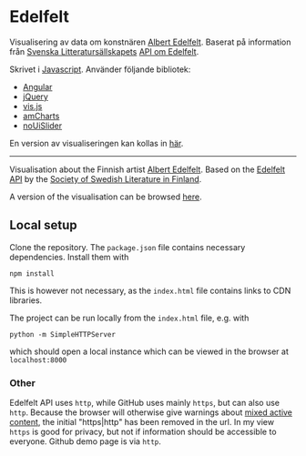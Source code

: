 # Edelfelt

Visualisering av data om konstnären [Albert Edelfelt](https://sv.wikipedia.org/wiki/Albert_Edelfelt). Baserat på information från [Svenska Litteratursällskapets](http://www.sls.fi/) [API om Edelfelt](http://edelfelt.sls.fi/apiinfo/).

Skrivet i [Javascript](http://www.w3schools.com/js/). Använder följande bibliotek:
* [Angular](https://angularjs.org/)
* [jQuery](https://jquery.com/)
* [vis.js](http://visjs.org/)
* [amCharts](https://www.amcharts.com/)
* [noUiSlider](http://refreshless.com/nouislider/)

En version av visualiseringen kan kollas in [här](http://gellati.github.io/edelfelt).


***

Visualisation about the Finnish artist [Albert Edelfelt](https://en.wikipedia.org/wiki/Albert_Edelfelt). Based on the [Edelfelt API](http://edelfelt.sls.fi/apiinfo/) by the [Society of Swedish Literature in Finland](http://www.sls.fi/en).

A version of the visualisation can be browsed [here](http://gellati.github.io/edelfelt).

## Local setup

Clone the repository. The `package.json` file contains necessary dependencies. Install them with

    npm install

This is however not necessary, as the `index.html` file contains links to CDN libraries.

The project can be run locally from the `index.html` file, e.g. with

    python -m SimpleHTTPServer

which should open a local instance which can be viewed in the browser at `localhost:8000`


### Other

Edelfelt API uses `http`, while GitHub uses mainly `https`, but can also use `http`. Because the browser will otherwise give warnings about [mixed active content](https://stackoverflow.com/questions/18251128/why-am-i-suddenly-getting-a-blocked-loading-mixed-active-content-issue-in-fire?utm_medium=organic&utm_source=google_rich_qa&utm_campaign=google_rich_qa), the initial "https|http" has been removed in the url. In my view `https` is good for privacy, but not if information should be accessible to everyone. Github demo page is via `http`.
